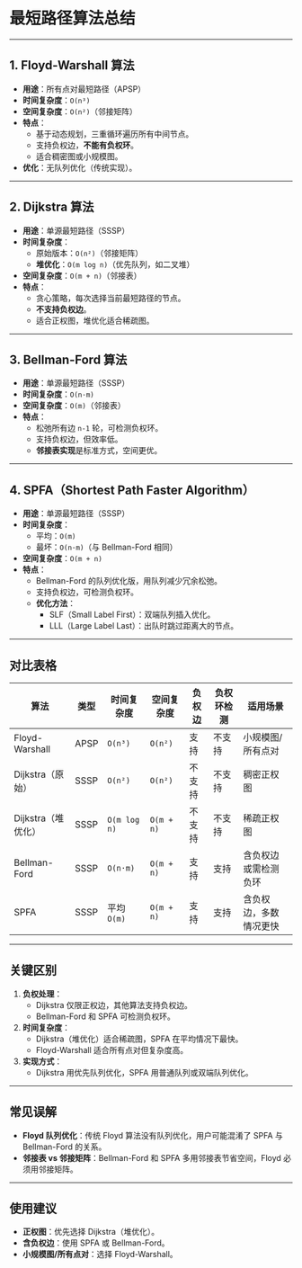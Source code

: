# 最短路径算法总结

---

## **1. Floyd-Warshall 算法**
- **用途**：所有点对最短路径（APSP）
- **时间复杂度**：`O(n³)`
- **空间复杂度**：`O(n²)`（邻接矩阵）
- **特点**：
  - 基于动态规划，三重循环遍历所有中间节点。
  - 支持负权边，**不能有负权环**。
  - 适合稠密图或小规模图。
- **优化**：无队列优化（传统实现）。

---

## **2. Dijkstra 算法**
- **用途**：单源最短路径（SSSP）
- **时间复杂度**：
  - 原始版本：`O(n²)`（邻接矩阵）
  - **堆优化**：`O(m log n)`（优先队列，如二叉堆）
- **空间复杂度**：`O(m + n)`（邻接表）
- **特点**：
  - 贪心策略，每次选择当前最短路径的节点。
  - **不支持负权边**。
  - 适合正权图，堆优化适合稀疏图。

---

## **3. Bellman-Ford 算法**
- **用途**：单源最短路径（SSSP）
- **时间复杂度**：`O(n·m)`
- **空间复杂度**：`O(m)`（邻接表）
- **特点**：
  - 松弛所有边 `n-1` 轮，可检测负权环。
  - 支持负权边，但效率低。
  - **邻接表实现**是标准方式，空间更优。

---

## **4. SPFA（Shortest Path Faster Algorithm）**
- **用途**：单源最短路径（SSSP）
- **时间复杂度**：
  - 平均：`O(m)`
  - 最坏：`O(n·m)`（与 Bellman-Ford 相同）
- **空间复杂度**：`O(m + n)`
- **特点**：
  - Bellman-Ford 的队列优化版，用队列减少冗余松弛。
  - 支持负权边，可检测负权环。
  - **优化方法**：
    - SLF（Small Label First）：双端队列插入优化。
    - LLL（Large Label Last）：出队时跳过距离大的节点。

---

## **对比表格**
| 算法               | 类型   | 时间复杂度      | 空间复杂度    | 负权边 | 负权环检测 | 适用场景                |
|--------------------|--------|-----------------|---------------|--------|------------|-------------------------|
| Floyd-Warshall     | APSP   | `O(n³)`        | `O(n²)`       | 支持   | 不支持     | 小规模图/所有点对       |
| Dijkstra（原始）   | SSSP   | `O(n²)`        | `O(n²)`       | 不支持 | 不支持     | 稠密正权图              |
| Dijkstra（堆优化） | SSSP   | `O(m log n)`   | `O(m + n)`    | 不支持 | 不支持     | 稀疏正权图              |
| Bellman-Ford       | SSSP   | `O(n·m)`       | `O(m + n)`    | 支持   | 支持       | 含负权边或需检测负环    |
| SPFA               | SSSP   | 平均 `O(m)`    | `O(m + n)`    | 支持   | 支持       | 含负权边，多数情况更快  |

---

## **关键区别**
1. **负权处理**：
   - Dijkstra 仅限正权边，其他算法支持负权边。
   - Bellman-Ford 和 SPFA 可检测负权环。
2. **时间复杂度**：
   - Dijkstra（堆优化）适合稀疏图，SPFA 在平均情况下最快。
   - Floyd-Warshall 适合所有点对但复杂度高。
3. **实现方式**：
   - Dijkstra 用优先队列优化，SPFA 用普通队列或双端队列优化。

---

## **常见误解**
- **Floyd 队列优化**：传统 Floyd 算法没有队列优化，用户可能混淆了 SPFA 与 Bellman-Ford 的关系。
- **邻接表 vs 邻接矩阵**：Bellman-Ford 和 SPFA 多用邻接表节省空间，Floyd 必须用邻接矩阵。

---

## **使用建议**
- **正权图**：优先选择 Dijkstra（堆优化）。
- **含负权边**：使用 SPFA 或 Bellman-Ford。
- **小规模图/所有点对**：选择 Floyd-Warshall。
